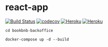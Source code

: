 # react-app

[![Build Status](https://travis-ci.com/BookBnB/react-app.svg?branch=master)](https://travis-ci.com/BookBnB/react-app)
[![codecov](https://codecov.io/gh/BookBnB/react-app/branch/master/graph/badge.svg?token=M9SY11KIT2)](https://codecov.io/gh/BookBnB/react-app)
[![Heroku](https://img.shields.io/badge/heroku-master-success.svg?l?style=flat&logo=heroku&logoColor=white&labelColor=494998)](https://bookbnb-react-master.herokuapp.com/)
[![Heroku](https://img.shields.io/badge/heroku-develop-success.svg?l?style=flat&logo=heroku&logoColor=white&labelColor=494998)](https://bookbnb-react-develop.herokuapp.com/)

```
cd bookbnb-backoffice

docker-compose up -d --build
```
